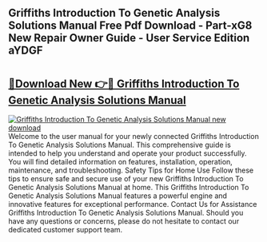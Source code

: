 ## Griffiths Introduction To Genetic Analysis Solutions Manual Free Pdf Download - Part-xG8 New Repair Owner Guide - User Service Edition aYDGF

# <h2><a href="http://bc84773.oget.top/?id=Griffiths+Introduction+To+Genetic+Analysis+Solutions+Manual">🔗Download New 👉🔴 Griffiths Introduction To Genetic Analysis Solutions Manual</a></h2>

[![Griffiths Introduction To Genetic Analysis Solutions Manual new download](https://i.imgur.com/5g1atiW.png)](http://bc84773.oget.top/?id=Griffiths+Introduction+To+Genetic+Analysis+Solutions+Manual)
Welcome to the user manual for your newly connected Griffiths Introduction To Genetic Analysis Solutions Manual. This comprehensive guide is intended to help you understand and operate your product successfully. You will find detailed information on features, installation, operation, maintenance, and troubleshooting. Safety Tips for Home Use Follow these tips to ensure safe and secure use of your new Griffiths Introduction To Genetic Analysis Solutions Manual at home. This Griffiths Introduction To Genetic Analysis Solutions Manual features a powerful engine and innovative features for exceptional performance. Contact Us for Assistance Griffiths Introduction To Genetic Analysis Solutions Manual. Should you have any questions or concerns, please do not hesitate to contact our dedicated customer support team.
